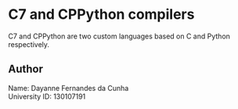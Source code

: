 # C7 and CPPython compilers

C7 and CPPython are two custom languages based on C and Python respectively.

## Author

Name: Dayanne Fernandes da Cunha  
University ID: 130107191